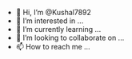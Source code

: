- 👋 Hi, I’m @Kushal7892
- 👀 I’m interested in ...
- 🌱 I’m currently learning ...
- 💞️ I’m looking to collaborate on ...
- 📫 How to reach me ...

<!---
Kushal7892/Kushal7892 is a ✨ special ✨ repository because its `README.md` (this file) appears on your GitHub profile.
You can click the Preview link to take a look at your changes.kushals 
